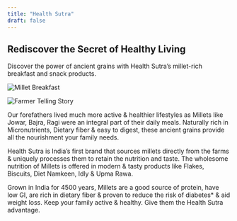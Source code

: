 ```yaml
---
title: "Health Sutra"
draft: false
---
```

<section class="hero-text">
  <h2>Rediscover the Secret of Healthy Living</h2>
  <p>Discover the power of ancient grains with Health Sutra’s millet-rich breakfast and snack products.</p>

  ![Millet Breakfast](/images/hero-breakfast.jpg)
</section>

<section class="farmer-story">
  <img src="/images/farmer-story.png" alt="Farmer Telling Story">
  <p>Our forefathers lived much more active & healthier lifestyles as Millets like Jowar, Bajra, Ragi were an integral part of their daily meals. Naturally rich in Micronutrients, Dietary fiber & easy to digest, these ancient grains provide all the nourishment your family needs. </p>
<p>Health Sutra is India’s first brand that sources millets directly from the farms & uniquely processes them to retain the nutrition and taste. The wholesome nutrition of Millets is offered in modern & tasty products like Flakes, Biscuits, Diet Namkeen, Idly & Upma Rawa. </p> 
<p>Grown in India for 4500 years, Millets are a good source of protein, have low GI, are rich in dietary fiber & proven to reduce the risk of diabetes* & aid weight loss. Keep your family active & healthy. Give them the Health Sutra advantage. 
</p>
</section>